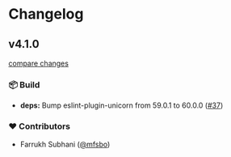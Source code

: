 # Changelog


## v4.1.0

[compare changes](https://github.com/vuetifyjs/eslint-config-vuetify/compare/v4.1.0-0...v4.1.0)

### 📦 Build

- **deps:** Bump eslint-plugin-unicorn from 59.0.1 to 60.0.0 ([#37](https://github.com/vuetifyjs/eslint-config-vuetify/pull/37))

### ❤️ Contributors

- Farrukh Subhani ([@mfsbo](https://github.com/mfsbo))

